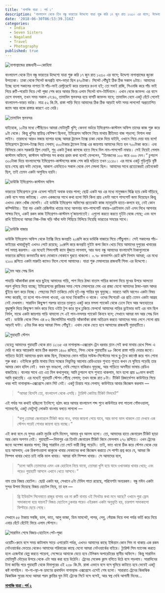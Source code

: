```yaml
---
title: 'নাগাঞ্চি যাত্রা : পর্ব ১'
description: 'বাংলাদেশ থেকে তিন বন্ধু ভারতের উদ্দেশ্যে যাত্রা শুরু করি ১৭ জুন রাত ১২ঃ১০ এর বাসে; উদ্দেশ্য নাগাল্যান্ডের জুকো উপত্যকা। ঢাকা থেকে সিলেট…'
date: '2018-06-30T06:53:39.316Z'
categories:
  - India
  - Seven Sisters
  - Nagaland
  - Travel
  - Photography
published: true
---
```


![নাগাল্যান্ডের রাজধানী — কোহিমা](./asset-1.jpeg)

বাংলাদেশ থেকে তিন বন্ধু ভারতের উদ্দেশ্যে যাত্রা শুরু করি ১৭ জুন রাত ১২ঃ১০ এর বাসে; উদ্দেশ্য নাগাল্যান্ডের জুকো উপত্যকা। ঢাকা থেকে সিলেট জনপ্রতি বাস-ভাড়া ছিল ৪৭০টাকা। সিলেট পৌঁছুই ঠিক ঠিক সকাল ৬টায়। আমাদের ইচ্ছে হলো সকালের নাশতা টা পাঁচ-ভাই রেস্টুরেন্টে করে তারপরে রওনা হই; তো সবাই রাজি, সিএনজি করে পাঁচ ভাই গিয়ে রুটি-পরোটা দিয়ে পেট পূজা শেষ করে আবার ফিরে এলাম সিলেট বাস-টার্মিনালে। এখান থেকে জাফলং এর বাসে চেপে বসলাম, তখন সময় সকাল ০৭:৪০, তামাবিল স্থলবন্দর হয়ে বাসটি জাফলং যাবে; তামাবিল নেমে একটু হেঁটে গেলেই বাংলাদেশ-ভারত বর্ডার। মাত্র ৫২ কি.মি. রাস্তা পাড়ি দিতে আমাদের ঠিক ঠিক আড়াই ঘন্টা সময় লাগলো! অপ্রত্যাশিত জ্যাম আর বাজে রাস্তার কারণে এত দেরি।

![তামাবিল স্থলবন্দর](./asset-2.jpeg)

যাইহোক, ১০টার মধ্যে পৌঁছিয়েও আমরা মোটামুটি খুশি; কেননা বর্ডারে ইমিগ্রেশন-কাস্টমস অফিস তাদের কাজ শুরু করে ৯টা থেকে। কিন্তু খুশির স্থায়িত্ব বেশিক্ষণ ছিলনা, ইমিগ্রেশন অফিসে গিয়ে মাথায় রীতিমত বাজ পড়লো; বিশাল লম্বা লাইন। তারমধ্যে আরও মজার ব্যাপার হচ্ছে আমরা ট্রাভেল ট্যাক্স ঢাকা থেকে দিয়ে যাইনি, ওখানে গিয়ে দেয়া যায় বলে! ইমিগ্রেশনে ট্রাভেল-ট্যাক্স দিতে গেলাম; ৫০০টাকার ট্রাভেল ট্যাক্স এর জায়গায় আমাদের দিতে হল ৭০০টাকা করে। এবং বিনিময়ে কোন সরকারি স্লিপ দেয়নি, শুধু একটা টুকরা কাগজে হাতে লিখে দিল নাম-পাসপোর্ট নাম্বার। সেই নিয়েই গেলাম কাস্টমস অফিসে, কাস্টমস অফিসার সব কথার প্রথম কথা বলেই ফেললেন, “তিনজনের ১০০ করে ৩০০ দেন।” চুপচাপ ৩০০টাকা দিয়ে বাংলাদেশের ইমিগ্রেশন-কাস্টমসের কাজ শেষ করি ঘড়িতে তখন ১১:৫০। এর মাঝে একটু গুড়িগুড়ি বৃষ্টি হয়ে গেছে প্রায় ঘন্টা দেড়েক, আকাশ এমনিতেও সকাল থেকে বেশ মেঘলা ছিল। আমাদের সাথে প্রত্যেকেরই রেইনকোট ছিল, তাই তেমন একটা অসুবিধে হয়নি।

![ডাউকি ইমিগ্রেশন-কাস্টমস অফিস](./asset-3.jpeg)

ভারতের ইমিগ্রেশনে ঢুকে এবেলা সত্যিই অবাক হবার পালা; ছোট্ট একটা ঘর এর মধ্যে মানুষজন ঘিঞ্জি হয়ে কেউ দাঁড়িয়ে, কেউ বসে সময় কাটাচ্ছে। এমন একজনের সাথে কথা হলো যিনি কিনা প্রায় ২ঘন্টা আগে পাসপোর্ট জমা দিয়েছেন কিন্তু এখনও কোন খোঁজ মেলেনি। এই ডাউকি ইমিগ্রেশন অফিসের প্রত্যেকটা কাজ ম্যানুয়ালি হাতে-কলমে হয়, নেই কোন কম্পিউটার। ইয়া বড় একটা রেজিস্টার খাতার মধ্যে আপনার নাম-পাসপোর্ট নাম্বার-এরাইভাল ডেট এসব লিখে আপনার সাক্ষর নিবে, একই রকম কাজ ইমিগ্রেশন-কাস্টমস দু’জায়গাতেই। এগুলো করতে করতে দুইটা বেজে গেছে; এবং বলে রাখি ইতিমধ্যে আমরা নিজ-নিজ ঘড়ি আঁধা ঘন্টা পিছিয়ে মিলিয়ে নিয়েছি ভারতের সময়ের সাথে।

![ডাউকি বাজার](./asset-4.jpeg)

ডাউকি ইমিগ্রেশন অফিস থেকে ট্যাক্সি নিয়ে জনপ্রতি ২০রূপি করে ডাউকি বাজারে গিয়ে পৌঁছুলাম। সেই সকালের পাঁচ-ভাইয়ের খাবারটুকুই এখনও পেটে রয়েছে; ১০রুপি করে জনপ্রতি দুইটা কলা কিনে খেয়ে নিয়ে আমাদের দুপুরের খাবারের পর্ব সমাপ্ত করলাম। এর মধ্যেই শিলংগামী ক্যাব খুঁজতে লাগলাম, আর অন্য বন্ধু আমাদের বাংলাদেশি টাকাগুলোকে ভারতের রূপিতে কনভার্টের জন্য দোকানে দোকানে ঘুরতে থাকলো। ০.৭৮ কনভার্সন রেটে রূপি নিলাম আমরা; এর মধ্যে ২১০০ রূপিতে একটা মারুতি ক্যাবও মিলে গেলো আমাদের। যাত্রা শুরু মেঘালয়ের রাজধানী শিলং এর উদ্দেশ্যে।

![মম আর সেদ্ধ ডিম](./asset-5.jpeg)

পাহাড়ি আঁকাবাঁকা রাস্তা ধরে ছুটছে আমাদের গাড়ি, পাশ দিয়ে ঠান্ডা বাতাস গাড়ির জানলা দিয়ে মুখের উপরে আলতো পরশ বুলিয়ে দিয়ে যাচ্ছে; ইমিগ্রেশনের ক্লান্তিকর সময় শেষে মেঘালয়ের মেঘ এর রাজ্য যেনো আমাদের ঠান্ডা-নরম আদর ছুঁইয়ে বরণ করে নিচ্ছে। পেছনের সিটে তাকিয়ে দেখি দুই-বন্ধু শান্তির ঘুম ঘুমুচ্ছে। ভারতে আমি আগেও একটা বিষয় লক্ষ্য করেছি, তা হলো পান-মসলা খাওয়া, এর মধ্যে নিকোটিন ও থাকে। ওদের সিগেরেট এর প্রতি তেমন একটা আগ্রহ নেই দেখলাম। সারাদিন কিছুক্ষণ পরপর হাতের তালুতে একটু করে মসলা প্যাকেট থেকে ঢেলে নিবে আর অন্যহাতের বৃদ্ধাঙ্গুলি দিয়ে কিছুক্ষণ মর্দন করে নিয়ে ওইটা টুপ করে মুখে ঢুকিয়ে ফেলবে! আমাদের গাড়ির ড্রাইভার ভাই এর নাম ছিল নির্মল, মাঝে একটা জায়গায় গাড়ি থামালো সে এই পান-মসলার প্যাকেট কিনবে বলে; সেখানে আমরা মম আর সেদ্ধ ডিম খাই। ডাউকি থেকে শিলং এর ৮২ কিলোমিটার পাহাড়ি আঁকাবাঁকা রাস্তা অতিক্রম করতে আমাদের সময় লেগে গেলো প্রায় আড়াই ঘন্টা। ৫টার দিক করে আমরা শিলং পৌঁছুই। এখান থেকে যেতে হবে আসামের রাজধানী গুয়াহাটিতে।

![গুয়াহাটি স্টেশন](./asset-6.jpeg)

যেহেতু আমাদের গুয়াহাটি থেকে রাত ১১:৩৫ এর নাগাল্যান্ড-এক্সপ্রেস ট্রেন ধরবার প্ল্যান সেই কথা মাথায় রেখে শিলং এ দেরি না করে আরেকটা ক্যাব ঠিক করলাম ১৪০০ রূপিতে, শিলং থেকে গুয়াহাটির ৯৮ কিলো রাস্তা পাড়ি দেয়ার জন্যে। গাড়িতে উঠেই আমাদের প্রথম কাজ ছিল, নিজেদের ফোন গাড়ির সাউন্ড-সিস্টেমের সাথে ব্লু-টুথে কানেক্ট করে গান শোনা শুরু করা। ওইদিকে ক্লান্তি মাথায় নিয়ে সন্ধ্যের নিভুনিভু আলোয় রেডিওহেড শুনতে শুনতে কখন যে ঘুমিয়ে পড়েছি তার আমার কোন হদিস নেই। যখন ঘুম ভাঙলো, দেখি পেছনে বাকিরাও ঘুমুচ্ছে, আর গাড়িতে অসমীয়া ভাষায় রেডিও বাজতিছে। বাংলার সাথে এত এত মিল কথাগুলার; আমি চুপচাপ বসে শুনতে থাকলাম, মনে হলো প্রায় ৯০ভাগ কথাই আমি বুঝতেছি। এর মধ্যেই গুয়াহাটি স্টেশন পৌঁছে গেলাম; তখন বাজে রাত ৮টা। টিকিট রিজার্ভেশন কাউন্টারে গিয়ে খবর পাই নাগাল্যান্ড-এক্সপ্রেসে কোন সিট নেই। একটু চিন্তায় পরে গেলাম; কাউন্টারে আবার জিজ্ঞেস করলাম —

> “আমরা বিদেশি তো, বাংলাদেশ থেকে এসছি। ট্যুরিস্ট কোটায় টিকিট মিলবে?”

এই পর্যন্ত সব কথাই হচ্ছিলো ইংলিশে; হঠাৎ করে আমার বাংলাদেশ শব্দ শুনে কাউন্টারে বসা পাতলা গোঁফওয়ালা, শ্যামবর্ণের, একটু মোটুসটু লোকটা বাংলায় বলতে লাগলো —

> “বাপু তোমরা জেনারেলে টিকিট করে নাও, বসার জায়গা পেয়ে যাবে, আর ভাগ্য ভাল থাকলে তো দেখবে এক স্টেশন পরেই শোবার জায়গা হয়ে যাচ্ছে।”

এই কথা বলে যে সুন্দর একটা মুচকি হাসি দিলেন, আমার খুব আনন্দ হলো। তো, আমাদের হাতে জেনারেল টিকিট ছাড়া আর কোন অপশন নেই। গুয়াহাটি — দিমাপুর এর তিনটা জেনারেল টিকিট কিনে ফেললাম ২৭০ রূপিতে। এখন ট্রেনের জন্যে অপেক্ষা করবার পালা; কিন্তু সারাদিন তো পেটে ভারী কিছু পড়েনি। তাই, ভাত খাবো ঠিক করে স্টেশন থেকে বের হয়ে আসলাম; এক রিকশাওয়ালা কাকুকে খাবার দোকানের কথা জিজ্ঞেস করাতে সে পাল্টা প্রশ্ন করে যে, আমরা কি সিম্পল খাবার খেতে চাই নাকি ভাল খাবার। আমরা বলি সিম্পল খাবার। সে আমাদের বলে,

> “চলো আমি তোমাদের এমন এক হোটেলে নিয়ে যাবো, তোমরা খুশি হয়ে যাবে ওখানকার খাবার খেয়ে; এবং পরেও গুয়াহাটি আসলে এখানে খেতে আসবে।”

নাম তার বিজয় হোটেল। ছোট্ট একটা ঘর, সেখানে ৫টা টেবিল পাতা রয়েছে, পরিবেশটা অন্যরকম। বন্ধু মঈন একটা সুন্দর উপমা দিয়েছে বিজয় হোটেল নিয়ে, তা হল —

> থ্রি ইডিয়টস সিনেমাতে রাজুর বাসায় ওর মা রুটি বানায় ওই সিনটার কথা মনে আছে? ওখানে পুরা ফ্রেম সাদাকালো হয়ে যায়না? বিজয় হোটেলে ঢুকবার পরেও এইরকম একটা অনুভূতি হয়, চারপাশ সাদাকালো ফিল্টারে ছেয়ে গেছে।

সেখানে ৫৫ টাকায় সবজি, ডাল, ভাত, আলু ভাজা, ডিম মামলেট, পাপর, লেবু, পেঁয়াজ দিয়ে গলা পর্যন্ত ভর্তি করে নিয়ে এবার হেঁটে হেঁটেই ফিরে এলাম স্টেশনে।

![সারাদিন শেষে বিজয়-হোটেলে পেট-পূজা](./asset-7.jpeg)

ওয়েটিং-রুমে বসে সময় কাটালাম সাড়ে এগারোটা পর্যন্ত, এখনও আমাদের কাছে ইন্ডিয়ান কোন সিম না থাকায় এক রকম নেটওয়ার্কের ভেতরে থেকেও আমাদের পরিবারের কাছে যেনো আমরা নেটওয়ার্কের বাইরে। ট্যুরিস্ট সিম ম্যানেজ করতে হলে এজেন্টরা হেল্প করতে পারেনা, সেক্ষেত্রে আমাকে যেতে হবে টেলিকম অপারেটরের স্থানীয় অফিসে। কিন্তু সারাদিন মোটামুটি দৌড়ের উপরে থেকে এটা আর করা হয়ে উঠেনি। ট্রেনের সেকেন্ড ক্লাস বগিতে উঠে বসে পড়লাম। সারাদিনের টানা জার্নির পরে গুয়াহাটি থেকে দিমাপুরের এই ২৩৮ কি.মি. রাস্তা এভাবে বসে বসে ঘুমিয়ে কাটাতে হবে ভেবেই একটু কষ্ট লাগছিল। না-গা-ল্যা-ন্ড ভ্রমণের প্রথমদিন নাগাল্যান্ড এক্সপ্রেসে এসেই শেষ হলো। সারারাত ট্রেনের ঝিকঝিক ঝিকঝিক সুরের মধ্যে আমরা পরম ক্লান্তির ঘুম দিই ট্রেনের সিটে বসে বসেই, আর স্বপ্ন দেখি আগামী দিনের…

[**নাগাঞ্চি যাত্রা : পর্ব ২**](/nagaland-part2/)
